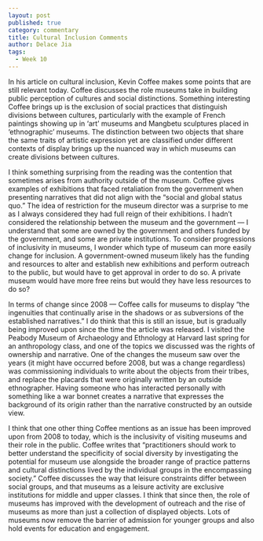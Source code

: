 ```yaml
---
layout: post
published: true
category: commentary
title: Cultural Inclusion Comments
author: Delace Jia
tags:
  - Week 10
---
```

In his article on cultural inclusion, Kevin Coffee makes some points that are still relevant today. Coffee discusses the role museums take in building public perception of cultures and social distinctions. Something interesting Coffee brings up is the exclusion of social practices that distinguish divisions between cultures, particularly with the example of French paintings showing up in ‘art’ museums and Mangbetu sculptures placed in ‘ethnographic’ museums. The distinction between two objects that share the same traits of artistic expression yet are classified under different contexts of display brings up the nuanced way in which museums can create divisions between cultures. 

I think something surprising from the reading was the contention that sometimes arises from authority outside of the museum. Coffee gives examples of exhibitions that faced retaliation from the government when presenting narratives that did not align with the “social and global status quo.” The idea of restriction for the museum director was a surprise to me as I always considered they had full reign of their exhibitions. I hadn’t considered the relationship between the museum and the government — I understand that some are owned by the government and others funded by the government, and some are private institutions. To consider progressions of inclusivity in museums, I wonder which type of museum can more easily change for inclusion. A government-owned museum likely has the funding and resources to alter and establish new exhibitions and perform outreach to the public, but would have to get approval in order to do so. A private museum would have more free reins but would they have less resources to do so? 

In terms of change since 2008 — Coffee calls for museums to display “the ingenuities that continually arise in the shadows or as subversions of the established narratives.” I do think that this is still an issue, but is gradually being improved upon since the time the article was released. I visited the Peabody Museum of Archaeology and Ethnology at Harvard last spring for an anthropology class, and one of the topics we discussed was the rights of ownership and narrative. One of the changes the museum saw over the years (it might have occurred before 2008, but was a change regardless) was commissioning individuals to write about the objects from their tribes, and replace the placards that were originally written by an outside ethnographer. Having someone who has interacted personally with something like a war bonnet creates a narrative that expresses the background of its origin rather than the narrative constructed by an outside view. 

I think that one other thing Coffee mentions as an issue has been improved upon from 2008 to today, which is the inclusivity of visiting museums and their role in the public. Coffee writes that “practitioners should work to better understand the specificity of social diversity by investigating the potential for museum use alongside the broader range of practice patterns and cultural distinctions lived by the individual groups in the encompassing society.” Coffee discusses the way that leisure constraints differ between social groups, and that museums as a leisure activity are exclusive institutions for middle and upper classes. I think that since then, the role of museums has improved with the development of outreach and the rise of museums as more than just a collection of displayed objects. Lots of museums now remove the barrier of admission for younger groups and also hold events for education and engagement. 